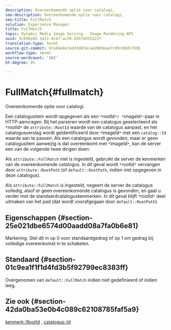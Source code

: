```yaml
---
description: Overeenkomende optie voor catalogi.
seo-description: Overeenkomende optie voor catalogi.
seo-title: FullMatch
solution: Experience Manager
title: FullMatch
topic: Dynamic Media Image Serving - Image Rendering API
uuid: 0c69ba92-1411-4cb7-ac28-d26fe035222f
translation-type: tm+mt
source-git-commit: 97a84e8e7edd3d834ca42069eae7c09c00d57938
workflow-type: tm+mt
source-wordcount: '162'
ht-degree: 0%

---
```



# FullMatch{#fullmatch}

Overeenkomende optie voor catalogi.

Een catalogusitem wordt opgegeven als een `*`rootId`*/ *`imageId`*`-paar in HTTP-aanvragen. Bij het parseren wordt een catalogus geselecteerd als `*`rootId`*` de `attribute::RootId` waarde van de catalogus aanpast, en het catalogusverslag wordt geïdentificeerd door `*`imageId`*` met een `catalog::Id` waarde aan te passen. Als een catalogus wordt gevonden, maar er geen catalogusitem aanwezig is dat overeenkomt met `*`imageId`*`, kan de server een van de volgende twee dingen doen:

Als `attribute::FullMatch` niet is ingesteld, gebruikt de server de kenmerken van de overeenkomende catalogus. In dit geval wordt `*`rootId`*` vervangen door `attribute::RootPath` (of `default::RootPath`, indien niet opgegeven in deze catalogus).

Als `attribute::FullMatch` is ingesteld, negeert de server de catalogus volledig, alsof er geen overeenkomende catalogus is gevonden, en gaat u verder met de standaardcataloguskenmerken. In dit geval blijft `*`rootId`*` deel uitmaken van het pad (dat wordt voorafgegaan door `default::RootPath`).

## Eigenschappen {#section-25e021dbe6574d00aadd08a7fa0b6e81}

Markering. Stel dit in op 0 voor standaardgedrag of op 1 om gedrag bij volledige overeenkomst in te schakelen.

## Standaard {#section-01c9ea1f1f1d4fd3b5f92799ec8383ff}

Overgenomen van `default::FullMatch` indien niet gedefinieerd of indien leeg.

## Zie ook {#section-42da0ba53e0b4c089c62108785faf5a9}

[kenmerk::RootId](../../../../../is-api/image-catalog/image-serving-api-ref/c-image-catalog-reference/c-attributes-reference/r-rootid.md#reference-13653312925e4a08b90f99961d53f546) ,  [catalogus::Id](/help/aem-is-ir-api/is-api/image-catalog/image-serving-api-ref/c-image-catalog-reference/c-image-svg-data-reference/c-image-data-reference/r-id-cat.md)
